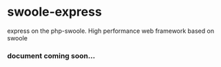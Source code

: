 # swoole-express
express on the php-swoole.
High performance web framework based on swoole

### document coming soon...